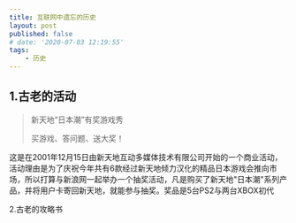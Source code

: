 ```yaml
---
title: 互联网中遗忘的历史
layout: post
published: false
# date: '2020-07-03 12:19:55'
tags:
    - 历史
---
```


1.古老的活动
------------

> 新天地“日本潮”有奖游戏秀
>
> 买游戏、答问题、送大奖！

这是在2001年12月15日由新天地互动多媒体技术有限公司开始的一个商业活动，活动理由是为了庆祝今年共有6款经过新天地倾力汉化的精品日本游戏会推向市场，所以打算与新浪网一起举办一个抽奖活动，凡是购买了新天地"日本潮"系列产品，并将用户卡寄回新天地，就能参与抽奖。奖品是5台PS2与两台XBOX初代

2.古老的攻略书
